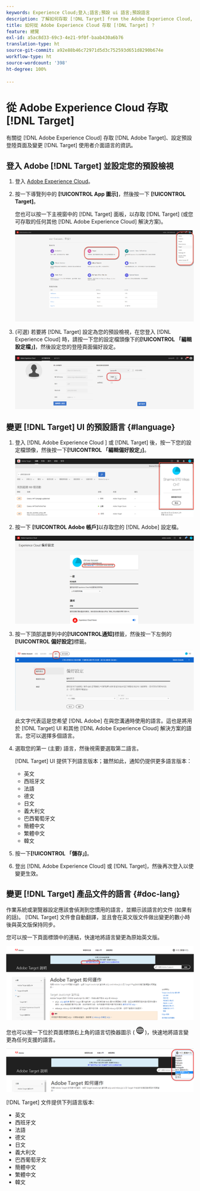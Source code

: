 ```yaml
---
keywords: Experience Cloud;登入;語言;預設 ui 語言;預設語言
description: 了解如何存取 [!DNL Target] from the Adobe Experience Cloud, set your default view, and change the language of the [!DNL Target] UI 和文件。
title: 如何從 Adobe Experience Cloud 存取 [!DNL Target] ？
feature: 總覽
exl-id: a5ac8d33-69c3-4e21-9f0f-baab430a6b76
translation-type: ht
source-git-commit: a92e88b46c72971d5d3c752593d651d8290b674e
workflow-type: ht
source-wordcount: '398'
ht-degree: 100%

---
```


# 從 Adobe Experience Cloud 存取 [!DNL Target]

有關從 [!DNL Adobe Experience Cloud] 存取 [!DNL Adobe Target]、設定預設登陸頁面及變更 [!DNL Target] 使用者介面語言的資訊。

## 登入 Adobe [!DNL Target] 並設定您的預設檢視

1. 登入 [Adobe Experience Cloud](https://experience.adobe.com/)。

1. 按一下導覽列中的 &#x200B;**[!UICONTROL App 圖示]**，然後按一下 **[!UICONTROL &#x200B;Target]**。

   您也可以按一下主視窗中的 [!DNL Target] 面板，以存取 [!DNL Target] (或您可存取的任何其他 [!DNL Adobe Experience Cloud] 解決方案)。

   ![應用程式圖示](/help/c-intro/assets/appmenu-new.png)

1. (可選) 若要將 [!DNL Target] 設定為您的預設檢視，在您登入 [!DNL Experience Cloud] 時，請按一下您的設定檔頭像下的&#x200B;**[!UICONTROL 「編輯設定檔」]**，然後設定您的登陸頁面偏好設定。

   ![登陸頁面](/help/c-intro/assets/pagepref-new.png)

## 變更 [!DNL Target] UI 的預設語言 {#language}

1. 登入 [!DNL Adobe Experience Cloud ] 或 [!DNL Target] 後，按一下您的設定檔頭像，然後按一下&#x200B;**[!UICONTROL 「編輯偏好設定&#x200B;」]**。

   ![編輯設定檔](/help/c-intro/assets/change-language.png)

1. 按一下&#x200B; **[!UICONTROL Adobe 帳戶]**&#x200B;以存取您的 [!DNL Adobe] 設定檔。

   ![Adobe 帳戶](/help/c-intro/assets/adobe-account.png)

1. 按一下頂部選單列中的&#x200B;**[!UICONTROL &#x200B;通知]**&#x200B;標籤，然後按一下左側的&#x200B;**[!UICONTROL 偏好設定]**&#x200B;標籤。

   ![偏好語言](/help/c-intro/assets/prefered-language.png)

   此文字代表這是您希望 [!DNL Adobe] 在與您溝通時使用的語言。這也是將用於 [!DNL Target] UI 和其他 [!DNL Adobe Experience Cloud] 解決方案的語言。您可以選擇多個語言。

1. 選取您的第一 (主要) 語言，然後視需要選取第二語言。

   [!DNL Target] UI 提供下列語言版本；雖然如此，通知仍提供更多語言版本：

   * 英文
   * 西班牙文
   * 法語
   * 德文
   * 日文
   * 義大利文
   * 巴西葡萄牙文
   * 簡體中文
   * 繁體中文
   * 韓文

1. 按一下&#x200B;**[!UICONTROL 「儲存」]**。

1. 登出 [!DNL Adobe Experience Cloud] 或 [!DNL Target]，然後再次登入以使變更生效。

## 變更 [!DNL Target] 產品文件的語言 {#doc-lang}

作業系統或瀏覽器設定應該會偵測到您慣用的語言，並顯示該語言的文件 (如果有的話)。 [!DNL Target] 文件會自動翻譯，並且會在英文版文件做出變更的數小時後與英文版保持同步。

您可以按一下頁面標頭中的連結，快速地將語言變更為原始英文版。

![變更為原始語言](/help/c-intro/assets/mt-original.png)

您也可以按一下位於頁面標頭右上角的語言切換器圖示 ( ![語言切換器圖示](/help/c-intro/assets/icon-language-switcher.png) )，快速地將語言變更為任何支援的語言。

![語言切換器](/help/c-intro/assets/language-switcher.png)

[!DNL Target] 文件提供下列語言版本:

* 英文
* 西班牙文
* 法語
* 德文
* 日文
* 義大利文
* 巴西葡萄牙文
* 簡體中文
* 繁體中文
* 韓文
